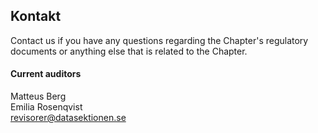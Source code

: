 ## Kontakt

Contact us if you have any questions regarding the Chapter's regulatory documents or anything else that is related to the Chapter.

#### Current auditors

Matteus Berg</br>
Emilia Rosenqvist</br>
[revisorer@datasektionen.se](mailto:revisorer@datasektionen.se)

